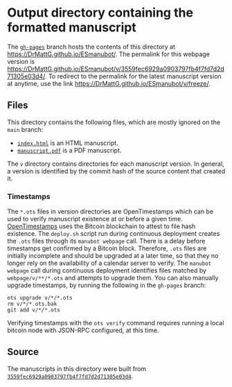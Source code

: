 # Output directory containing the formatted manuscript

The [`gh-pages`](https://github.com/DrMattG/ESmanubot/tree/gh-pages) branch hosts the contents of this directory at <https://DrMattG.github.io/ESmanubot/>.
The permalink for this webpage version is <https://DrMattG.github.io/ESmanubot/v/3559fec6929a0903797fb4f7fd7d2d71305e03d4/>.
To redirect to the permalink for the latest manuscript version at anytime, use the link <https://DrMattG.github.io/ESmanubot/v/freeze/>.

## Files

This directory contains the following files, which are mostly ignored on the `main` branch:

+ [`index.html`](index.html) is an HTML manuscript.
+ [`manuscript.pdf`](manuscript.pdf) is a PDF manuscript.

The `v` directory contains directories for each manuscript version.
In general, a version is identified by the commit hash of the source content that created it.

### Timestamps

The `*.ots` files in version directories are OpenTimestamps which can be used to verify manuscript existence at or before a given time.
[OpenTimestamps](https://opentimestamps.org/) uses the Bitcoin blockchain to attest to file hash existence.
The `deploy.sh` script run during continuous deployment creates the `.ots` files through its `manubot webpage` call.
There is a delay before timestamps get confirmed by a Bitcoin block.
Therefore, `.ots` files are initially incomplete and should be upgraded at a later time, so that they no longer rely on the availability of a calendar server to verify.
The `manubot webpage` call during continuous deployment identifies files matched by `webpage/v/**/*.ots` and attempts to upgrade them.
You can also manually upgrade timestamps, by running the following in the `gh-pages` branch:

```shell
ots upgrade v/*/*.ots
rm v/*/*.ots.bak
git add v/*/*.ots
```

Verifying timestamps with the `ots verify` command requires running a local bitcoin node with JSON-RPC configured, at this time.

## Source

The manuscripts in this directory were built from
[`3559fec6929a0903797fb4f7fd7d2d71305e03d4`](https://github.com/DrMattG/ESmanubot/commit/3559fec6929a0903797fb4f7fd7d2d71305e03d4).
